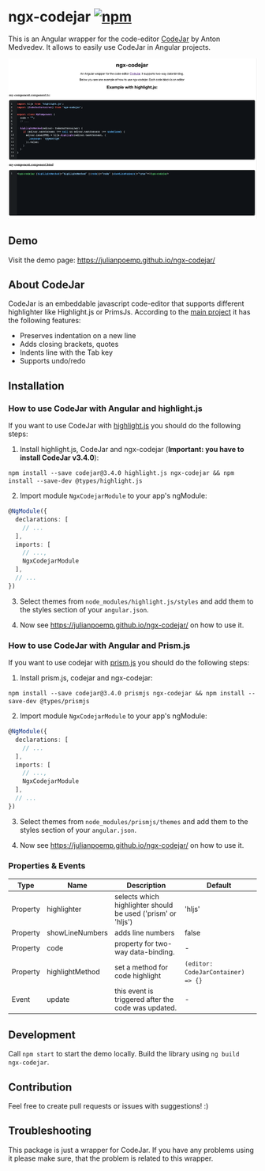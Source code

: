 # ngx-codejar <a href="https://www.npmjs.com/package/ngx-codejar"><img alt="npm" src="https://img.shields.io/npm/v/ngx-codejar"></a>

This is an Angular wrapper for the code-editor [CodeJar](https://github.com/antonmedv/codejar) by Anton Medvedev. It
allows to easily use CodeJar in Angular projects.

<!--suppress HtmlDeprecatedAttribute -->
<div align="center" style="max-width:100%;">
<img src="https://raw.githubusercontent.com/julianpoemp/ngx-codejar/main/screenshots/thumbnail.png" alt="thumbnail">
</div>

## Demo

Visit the demo page: https://julianpoemp.github.io/ngx-codejar/

## About CodeJar

CodeJar is an embeddable javascript code-editor that supports different highlighter like Highlight.js or PrimsJs.
According to the [main project](https://github.com/antonmedv/codejar) it has the following features:

- Preserves indentation on a new line
- Adds closing brackets, quotes
- Indents line with the Tab key
- Supports undo/redo

## Installation

### How to use CodeJar with Angular and highlight.js

If you want to use CodeJar with [highlight.js](https://highlightjs.org/) you should do the following steps:

1. Install highlight.js, CodeJar and ngx-codejar (**Important: you have to install CodeJar v3.4.0**):

  ````
  npm install --save codejar@3.4.0 highlight.js ngx-codejar && npm install --save-dev @types/highlight.js
  ````

2. Import module `NgxCodejarModule` to your app's ngModule:

````typescript
@NgModule({
  declarations: [
    // ...
  ],
  imports: [
    // ...,
    NgxCodejarModule
  ],
  // ...
})
````

3. Select themes from `node_modules/highlight.js/styles` and add them to the styles section of your `angular.json`.

4. Now see https://julianpoemp.github.io/ngx-codejar/ on how to use it.

### How to use CodeJar with Angular and Prism.js

If you want to use codejar with [prism.js](https://prismjs.com/) you should do the following steps:

1. Install prism.js, codejar and ngx-codejar:

  ````
  npm install --save codejar@3.4.0 prismjs ngx-codejar && npm install --save-dev @types/prismjs
  ````

2. Import module `NgxCodejarModule` to your app's ngModule:

````typescript
@NgModule({
  declarations: [
    // ...
  ],
  imports: [
    // ...,
    NgxCodejarModule
  ],
  // ...
})
````

3. Select themes from `node_modules/prismjs/themes` and add them to the styles section of your `angular.json`.

4. Now see https://julianpoemp.github.io/ngx-codejar/ on how to use it.

### Properties & Events

<table style="width:100%;">
<thead>
<tr>
<th>Type</th>
<th>Name</th>
<th>Description</th>
<th>Default</th>
</tr>
</thead>
<tbody>
<tr>
<td>Property</td>
<td>highlighter</td>
<td>selects which highlighter should be used ('prism' or 'hljs')</td>
<td>'hljs'</td>
</tr>
<tr>
<td>Property</td>
<td>showLineNumbers</td>
<td>adds line numbers</td>
<td>false</td>
</tr>
<tr>
<td>Property</td>
<td>code</td>
<td>property for two-way data-binding.</td>
<td>-</td>
</tr>
<tr>
<td>Property</td>
<td>highlightMethod</td>
<td>set a method for code highlight</td>
<td><code>(editor: CodeJarContainer) => {}</code></td>
</tr>
<tr>
<td>Event</td>
<td>update</td>
<td>this event is triggered after the code was updated.</td>
<td>-</td>
</tr>
</tbody>
</table>

## Development

Call `npm start` to start the demo locally. Build the library using `ng build ngx-codejar`.

## Contribution

Feel free to create pull requests or issues with suggestions! :)

## Troubleshooting

This package is just a wrapper for CodeJar. If you have any problems using it please make sure, that the problem is
related to this wrapper.

